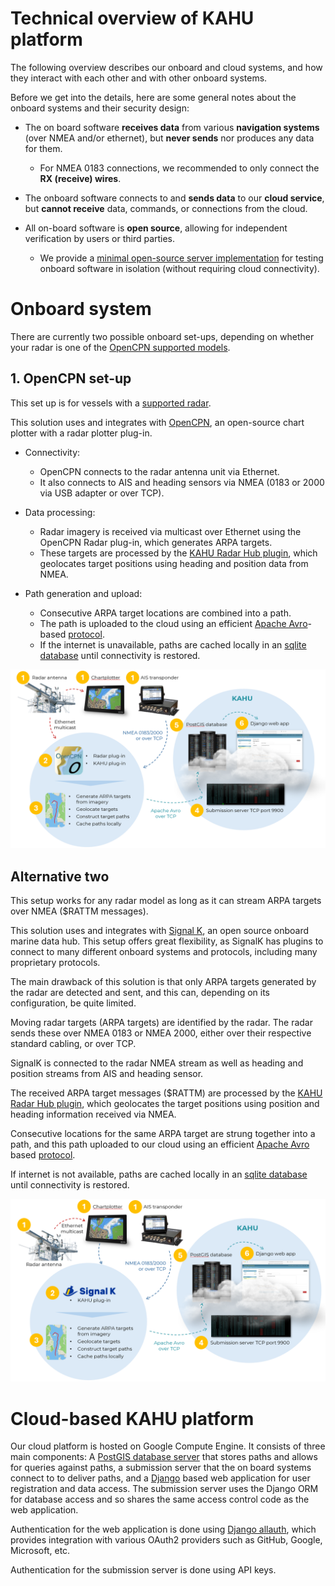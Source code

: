 # Technical overview of KAHU platform

The following overview describes our onboard and cloud systems, and
how they interact with each other and with other onboard systems.

Before we get into the details, here are some general notes about
the onboard systems and their security design:

* The on board software **receives data** from various **navigation systems**
  (over NMEA and/or ethernet), but **never sends** nor produces any data
  for them.

  * For NMEA 0183 connections, we recommended to only connect the **RX (receive) wires**.

* The onboard software connects to and **sends data** to our **cloud
  service**, but **cannot receive** data, commands, or connections from the cloud.

* All on-board software is **open source**, allowing for independent verification by users or third parties.

  * We provide a [minimal open-source server implementation](https://github.com/KAHU-radar/radarhub-opencpn/tree/master/server) for testing onboard software in isolation (without requiring cloud connectivity).

# Onboard system

There are currently two possible onboard set-ups, depending on whether your radar is one of the [OpenCPN supported
models](https://github.com/opencpn-radar-pi/radar_pi/wiki).

## 1. OpenCPN set-up

This set up is for vessels with a [supported
radar](https://github.com/opencpn-radar-pi/radar_pi/wiki).

This solution uses and integrates with [OpenCPN](https://opencpn.org),
an open-source chart plotter with a radar plotter plug-in.

* Connectivity:
  * OpenCPN connects to the radar antenna unit via Ethernet.
  * It also connects to AIS and heading sensors via NMEA (0183 or 2000 via USB adapter or over TCP).

* Data processing:
  * Radar imagery is received via multicast over Ethernet using the OpenCPN Radar plug-in, which generates ARPA targets.
  * These targets are processed by the [KAHU Radar Hub plugin](https://github.com/KAHU-radar/radarhub-opencpn), which geolocates target positions using heading and position data from NMEA.

* Path generation and upload:
  * Consecutive ARPA target locations are combined into a path.
  * The path is uploaded to the cloud using an efficient [Apache Avro](https://avro.apache.org/)-based [protocol](https://github.com/KAHU-radar/radarhub-opencpn/blob/master/data/proto_avro.json).
  * If the internet is unavailable, paths are cached locally in an [sqlite database](https://sqlite.org/) until connectivity is restored.

![Alternative 1 overview](Tech-Overview-Alt-1.png)

## Alternative two

This setup works for any radar model as long as it can stream ARPA
targets over NMEA ($RATTM messages).

This solution uses and integrates with [Signal K](https://signalk.org/),
an open source onboard marine data hub. This setup offers great flexibility, as 
SignalK has plugins to connect to many different onboard systems and protocols,
including many proprietary protocols.

The main drawback of this solution is that only ARPA targets generated by the radar are detected and sent,
and this can, depending on its configuration, be quite limited.

Moving radar targets (ARPA targets) are identified by the radar. The
radar sends these over NMEA 0183 or NMEA 2000, either over their
respective standard cabling, or over TCP.

SignalK is connected to the radar NMEA stream as well as heading and
position streams from AIS and heading sensor.

The received ARPA target messages ($RATTM) are processed by the [KAHU
Radar Hub plugin](https://github.com/KAHU-radar/radarhub-signalk), which geolocates the target positions using position
and heading information received via NMEA.

Consecutive locations for the same ARPA target are strung together
into a path, and this path uploaded to our cloud using an efficient
[Apache Avro](https://avro.apache.org/) based [protocol](https://github.com/KAHU-radar/radarhub-opencpn/blob/master/data/proto_avro.json).

If internet is not available, paths are cached locally in an [sqlite database](https://sqlite.org/) until connectivity is restored.

![Alternative 2 overview](Tech-Overview-Alt-2.png)

# Cloud-based KAHU platform

Our cloud platform is hosted on Google Compute Engine. It consists of three main components: A [PostGIS database server](https://postgis.net/)
that stores paths and allows for queries against paths, a submission server that the on board systems connect to to deliver paths, and
a [Django](https://www.djangoproject.com/) based web application for user registration and data access. The submission server uses the Django ORM
for database access and so shares the same access control code as the web application.

Authentication for the web application is done using [Django allauth](https://allauth.org/), which provides integration with various OAuth2 providers such as GitHub, Google, Microsoft, etc.

Authentication for the submission server is done using API keys.
